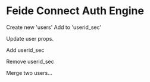 # Feide Connect Auth Engine





Create new 'users'
Add to 'userid_sec'


Update user props.


Add userid_sec

Remove userid_sec


Merge two users...




